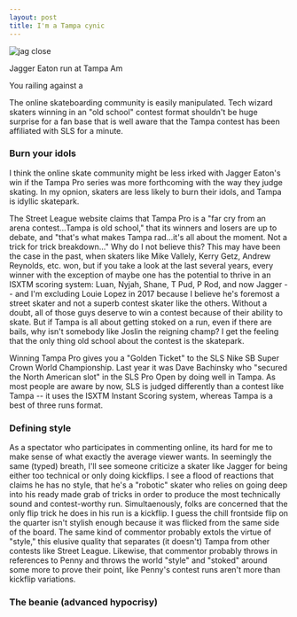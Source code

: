 ```yaml
---
layout: post
title: I'm a Tampa cynic
---
```


<img src="/lisaskates/images/jagger.jpg" alt="jag close">


Jagger Eaton run at Tampa Am

You railing against a 

The online skateboarding community is easily manipulated. Tech wizard skaters winning in an "old school" contest format shouldn't be huge surprise for a fan base that is well aware that the Tampa contest has been affiliated with SLS for a minute.

### **Burn your idols**

I think the online skate community might be less irked with Jagger Eaton's win if the Tampa Pro series was more forthcoming with the way they judge skating. In my opnion, skaters are less likely to burn their idols, and Tampa is idyllic skatepark. 

The Street League website claims that Tampa Pro is a "far cry from an arena contest...Tampa is old school," that its winners and losers are up to debate, and "that's what makes Tampa rad...it's all about the moment. Not a trick for trick breakdown..." Why do I not believe this? This may have been the case in the past, when skaters like Mike Vallely, Kerry Getz, Andrew Reynolds, etc. won, but if you take a look at the last several years, every winner with the exception of maybe one has the potential to thrive in an ISXTM scoring system: Luan, Nyjah, Shane, T Pud, P Rod, and now Jagger -- and I'm excluding Louie Lopez in 2017 because I believe he's foremost a street skater and not a superb contest skater like the others. Without a doubt, all of those guys deserve to win a contest because of their ability to skate. But if Tampa is all about getting stoked on a run, even if there are bails, why isn't somebody like Joslin the reigning champ? I get the feeling that the only thing old school about the contest is the skatepark.

Winning Tampa Pro gives you a "Golden Ticket" to the SLS Nike SB Super Crown World Championship. Last year it was Dave Bachinsky who "secured the North American slot" in the SLS Pro Open by doing well in Tampa. As most people are aware by now, SLS is judged differently than a contest like Tampa -- it uses the ISXTM Instant Scoring system, whereas Tampa is a best of three runs format. 


### **Defining style**

As a spectator who participates in commenting online, its hard for me to make sense of what exactly the average viewer wants. In seemingly the same (typed) breath, I'll see someone criticize a skater like Jagger for being either too technical or only doing kickflips. I see a flood of reactions that claims he has no style, that he's a "robotic" skater who relies on going deep into his ready made grab of tricks in order to produce the most technically sound and contest-worthy run. Simultaenously, folks are concerned that the only flip trick he does in his run is a kickflip. I guess the chill frontside flip on the quarter isn't stylish enough because it was flicked from the same side of the board. The same kind of commentor probably extols the virtue of "style," this elusive quality that separates (it doesn't) Tampa from other contests like Street League. Likewise, that commentor probably throws in references to Penny and throws the world "style" and "stoked" around some more to prove their point, like Penny's contest runs aren't more than kickflip variations. 

### **The beanie (advanced hypocrisy)**
